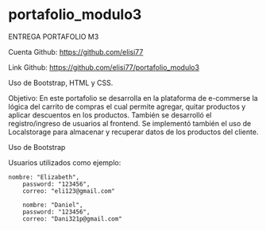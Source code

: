 # portafolio_modulo3

ENTREGA PORTAFOLIO M3

Cuenta Github: https://github.com/elisi77

Link Github: https://github.com/elisi77/portafolio_modulo3

Uso de Bootstrap, HTML y CSS.

Objetivo: En este portafolio se desarrolla en la plataforma de e-commerse la lógica del carrito de compras
el cual permite agregar, quitar productos y aplicar descuentos en los productos. También se desarrolló
el registro/ingreso de usuarios al frontend. Se implementó también el uso de Localstorage para almacenar
y recuperar datos de los productos del cliente.

Uso de Bootstrap

Usuarios utilizados como ejemplo:

    nombre: "Elizabeth",
        password: "123456",
        correo: "eli123@gmail.com"
    
        nombre: "Daniel",
        password: "123456",
        correo: "Dani321p@gmail.com"
